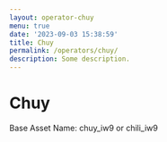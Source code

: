```yaml
---
layout: operator-chuy
menu: true
date: '2023-09-03 15:38:59'
title: Chuy
permalink: /operators/chuy/
description: Some description.
---
```


# Chuy

Base Asset Name: chuy_iw9 or chili_iw9